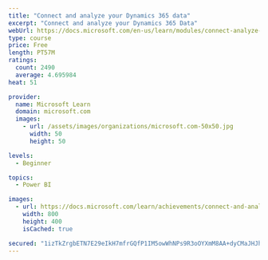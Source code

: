 ```yaml
---
title: "Connect and analyze your Dynamics 365 data​"
excerpt: "Connect and analyze your Dynamics 365 Data​"
webUrl: https://docs.microsoft.com/en-us/learn/modules/connect-analyze-dynamics-365-data/
type: course
price: Free
length: PT57M
ratings:
  count: 2490
  average: 4.695984
heat: 51

provider:
  name: Microsoft Learn
  domain: microsoft.com
  images:
    - url: /assets/images/organizations/microsoft.com-50x50.jpg
      width: 50
      height: 50

levels:
  - Beginner

topics:
  - Power BI

images:
  - url: https://docs.microsoft.com/learn/achievements/connect-and-analyze-your-microsoft-dynamics-365-data-social.png
    width: 800
    height: 400
    isCached: true

secured: "1izTkZrgbETN7E29eIkH7mfrGQfP1IM5owWhNPs9R3oOYXmM8AA+dyCMaJHJhJ8GA4Bo28s1THElJPhzX5/qCA7dIz0HZqh3X8J6EGFReq1eWEJP5UBCnfwGi9yUqAKp1ST6F56lW9jq8yaTib8zCSlcpLenl4SyliZafNDfbilSZEbIg/Mju98J3yK43ExzYpYXkgwCNIxWQZs8qka4d1qA4JbLf9fKIMyshEfAcP3W0f9Er91Vk/tABVgBynkA+qFu3uLSUVwrte1WrcwydxNwQ4RPLX0PWGTFYMZlqjn7q2ta7/BQ8QxdNkT97nSR6n9zl//GoIBJKc2kHSO9HNyuuyj4+ZiY8lOvKI0FoPysOrK4tGUEiNB/llOgjJhE8VKAm2oXXUf6oIMJVhf3u8iQafeP+646mJb+AZhtTJM=;veASgbCDr3aSWDvrXU0mTA=="
---
```


